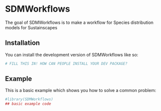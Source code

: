 
<!-- README.md is generated from README.Rmd. Please edit that file -->

# SDMWorkflows

<!-- badges: start -->
<!-- badges: end -->

The goal of SDMWorkflows is to make a workflow for Species distribution
models for Sustainscapes

## Installation

You can install the development version of SDMWorkflows like so:

``` r
# FILL THIS IN! HOW CAN PEOPLE INSTALL YOUR DEV PACKAGE?
```

## Example

This is a basic example which shows you how to solve a common problem:

``` r
#library(SDMWorkflows)
## basic example code
```
